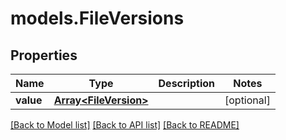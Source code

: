 # models.FileVersions
## Properties
Name | Type | Description | Notes
------------ | ------------- | ------------- | -------------
**value** | [**Array&lt;FileVersion&gt;**](FileVersion.md) |  | [optional] 



[[Back to Model list]](README.md#documentation-for-models) [[Back to API list]](README.md#documentation-for-api-endpoints) [[Back to README]](README.md)



